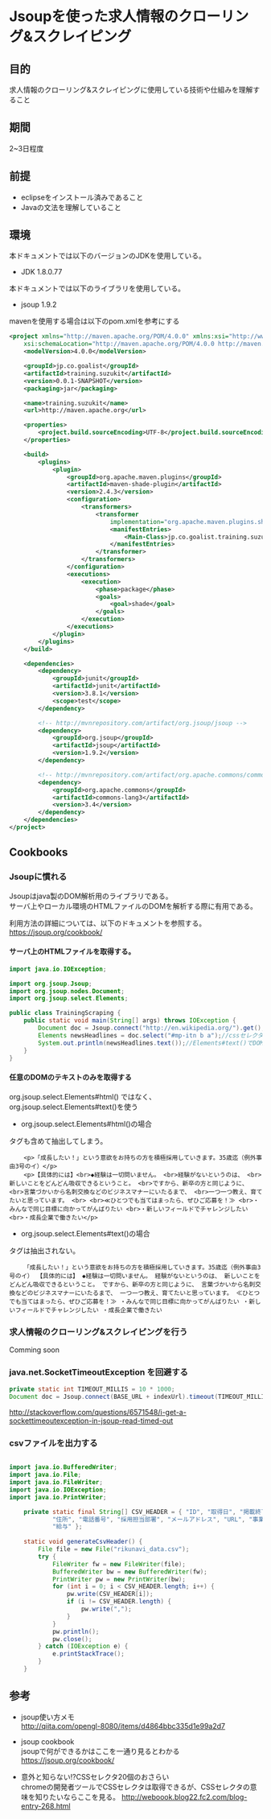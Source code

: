 # Jsoupを使った求人情報のクローリング&スクレイピング

## 目的

求人情報のクローリング&スクレイピングに使用している技術や仕組みを理解すること

## 期間

2~3日程度

## 前提

* eclipseをインストール済みであること
* Javaの文法を理解していること

## 環境

本ドキュメントでは以下のバージョンのJDKを使用している。

* JDK 1.8.0.77

本ドキュメントでは以下のライブラリを使用している。

* jsoup 1.9.2

mavenを使用する場合は以下のpom.xmlを参考にする

```xml
<project xmlns="http://maven.apache.org/POM/4.0.0" xmlns:xsi="http://www.w3.org/2001/XMLSchema-instance"
	xsi:schemaLocation="http://maven.apache.org/POM/4.0.0 http://maven.apache.org/xsd/maven-4.0.0.xsd">
	<modelVersion>4.0.0</modelVersion>

	<groupId>jp.co.goalist</groupId>
	<artifactId>training.suzukit</artifactId>
	<version>0.0.1-SNAPSHOT</version>
	<packaging>jar</packaging>

	<name>training.suzukit</name>
	<url>http://maven.apache.org</url>

	<properties>
		<project.build.sourceEncoding>UTF-8</project.build.sourceEncoding>
	</properties>

	<build>
		<plugins>
			<plugin>
				<groupId>org.apache.maven.plugins</groupId>
				<artifactId>maven-shade-plugin</artifactId>
				<version>2.4.3</version>
				<configuration>
					<transformers>
						<transformer
							implementation="org.apache.maven.plugins.shade.resource.ManifestResourceTransformer">
							<manifestEntries>
								<Main-Class>jp.co.goalist.training.suzukit.TrainingExecutor</Main-Class>
							</manifestEntries>
						</transformer>
					</transformers>
				</configuration>
				<executions>
					<execution>
						<phase>package</phase>
						<goals>
							<goal>shade</goal>
						</goals>
					</execution>
				</executions>
			</plugin>
		</plugins>
	</build>

	<dependencies>
		<dependency>
			<groupId>junit</groupId>
			<artifactId>junit</artifactId>
			<version>3.8.1</version>
			<scope>test</scope>
		</dependency>

		<!-- http://mvnrepository.com/artifact/org.jsoup/jsoup -->
		<dependency>
			<groupId>org.jsoup</groupId>
			<artifactId>jsoup</artifactId>
			<version>1.9.2</version>
		</dependency>

		<!-- http://mvnrepository.com/artifact/org.apache.commons/commons-lang3 -->
		<dependency>
			<groupId>org.apache.commons</groupId>
			<artifactId>commons-lang3</artifactId>
			<version>3.4</version>
		</dependency>
	</dependencies>
</project>
```

## Cookbooks

### Jsoupに慣れる

Jsoupはjava製のDOM解析用のライブラリである。  
サーバ上やローカル環境のHTMLファイルのDOMを解析する際に有用である。  

利用方法の詳細については、以下のドキュメントを参照する。  
https://jsoup.org/cookbook/  

#### サーバ上のHTMLファイルを取得する。

```java
import java.io.IOException;

import org.jsoup.Jsoup;
import org.jsoup.nodes.Document;
import org.jsoup.select.Elements;

public class TrainingScraping {
    public static void main(String[] args) throws IOException {
        Document doc = Jsoup.connect("http://en.wikipedia.org/").get();//サーバ上のHTMLファイルを取得する
        Elements newsHeadlines = doc.select("#mp-itn b a");//cssセレクタを引数を渡すと対象のDOMを取得できる
        System.out.println(newsHeadlines.text());//Elements#text()でDOMのテキスト部分を抽出できる。
    }
}	
```

#### 任意のDOMのテキストのみを取得する

org.jsoup.select.Elements#html() ではなく、org.jsoup.select.Elements#text()を使う

* org.jsoup.select.Elements#html()の場合

タグも含めて抽出してしまう。  

```
    <p>「成長したい！」という意欲をお持ちの方を積極採用していきます。35歳迄（例外事由3号のイ）</p> 
    <p>【具体的には】<br>◆経験は一切問いません。 <br>経験がないというのは、 <br>新しいことをどんどん吸収できるということ。 <br>ですから、新卒の方と同じように、 <br>言葉づかいから名刺交換などのビジネスマナーにいたるまで、 <br>一つ一つ教え、育てたいと思っています。 <br> <br>≪ひとつでも当てはまったら、ぜひご応募を！≫ <br>・みんなで同じ目標に向かってがんばりたい <br>・新しいフィールドでチャレンジしたい <br>・成長企業で働きたい</p>
```

* org.jsoup.select.Elements#text()の場合

タグは抽出されない。  

```
    「成長したい！」という意欲をお持ちの方を積極採用していきます。35歳迄（例外事由3号のイ） 【具体的には】 ◆経験は一切問いません。 経験がないというのは、 新しいことをどんどん吸収できるということ。 ですから、新卒の方と同じように、 言葉づかいから名刺交換などのビジネスマナーにいたるまで、 一つ一つ教え、育てたいと思っています。 ≪ひとつでも当てはまったら、ぜひご応募を！≫ ・みんなで同じ目標に向かってがんばりたい ・新しいフィールドでチャレンジしたい ・成長企業で働きたい
```

### 求人情報のクローリング&スクレイピングを行う

Comming soon

### java.net.SocketTimeoutException を回避する

```java
private static int TIMEOUT_MILLIS = 10 * 1000;
Document doc = Jsoup.connect(BASE_URL + indexUrl).timeout(TIMEOUT_MILLIS).get();
```

http://stackoverflow.com/questions/6571548/i-get-a-sockettimeoutexception-in-jsoup-read-timed-out  

### csvファイルを出力する

```java

import java.io.BufferedWriter;
import java.io.File;
import java.io.FileWriter;
import java.io.IOException;
import java.io.PrintWriter;

    private static final String[] CSV_HEADER = { "ID", "取得日", "掲載終了日", "企業名", "職種カテゴリー", "職種サブカテゴリー", "募集職種", "郵便番号",
            "住所", "電話番号", "採用担当部署", "メールアドレス", "URL", "事業内容", "従業員数", "設立年", "応募資格", "勤務地", "仕事内容", "掲載URL", "掲載媒体",
            "給与" };
            
    static void generateCsvHeader() {
        File file = new File("rikunavi_data.csv");
        try {
            FileWriter fw = new FileWriter(file);
            BufferedWriter bw = new BufferedWriter(fw);
            PrintWriter pw = new PrintWriter(bw);
            for (int i = 0; i < CSV_HEADER.length; i++) {
                pw.write(CSV_HEADER[i]);
                if (i != CSV_HEADER.length) {
                    pw.write(",");
                }
            }
            pw.println();
            pw.close();
        } catch (IOException e) {
            e.printStackTrace();
        }
    }
```

## 参考

* jsoup使い方メモ  
  http://qiita.com/opengl-8080/items/d4864bbc335d1e99a2d7

* jsoup cookbook  
  jsoupで何ができるかはここを一通り見るとわかる  
  https://jsoup.org/cookbook/

* 意外と知らない!?CSSセレクタ20個のおさらい  
  chromeの開発者ツールでCSSセレクタは取得できるが、CSSセレクタの意味を知りたいならここを見る。
  http://weboook.blog22.fc2.com/blog-entry-268.html
